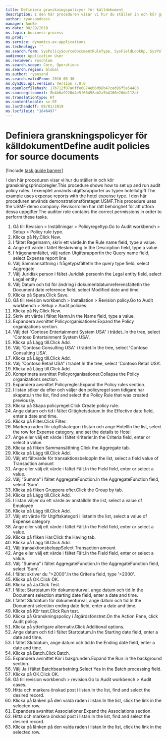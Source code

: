 ```yaml
---
title: Definiera granskningspolicyer för källdokument
description: I den här proceduren visar vi hur du ställer in och kör granskningsprincipregler.
author: ryansandness
manager: AnnBe
ms.date: 08/29/2018
ms.topic: business-process
ms.prod: ''
ms.service: dynamics-ax-applications
ms.technology: ''
ms.search.form: SysPolicySourceDocumentRuleType, SysFieldLookUp, SysPolicyListPage, SysPolicy, AuditPolicyRule, SysQueryForm, SysQueryFieldLookUp, AuditPolicyDateSelection, AuditPolicyAdditionalOption, BatchJob, CaseDetail
audience: Application User
ms.reviewer: roschlom
ms.search.scope: Core, Operations
ms.search.region: Global
ms.author: ryansand
ms.search.validFrom: 2016-06-30
ms.dyn365.ops.version: Version 7.0.0
ms.openlocfilehash: 17b712f07a0ffe6874eb6d98b47ced96f5a54483
ms.sourcegitcommit: 8b4b6a9226d4e5f66498ab2a5b4160e26dd112af
ms.translationtype: HT
ms.contentlocale: sv-SE
ms.lasthandoff: 08/01/2019
ms.locfileid: "1846497"
---
```

# <a name="define-audit-policies-for-source-documents"></a><span data-ttu-id="a24d4-103">Definiera granskningspolicyer för källdokument</span><span class="sxs-lookup"><span data-stu-id="a24d4-103">Define audit policies for source documents</span></span>

[!include [task guide banner](../../includes/task-guide-banner.md)]

<span data-ttu-id="a24d4-104">I den här proceduren visar vi hur du ställer in och kör granskningsprincipregler.</span><span class="sxs-lookup"><span data-stu-id="a24d4-104">This procedure shows how to set up and run audit policy rules.</span></span> <span data-ttu-id="a24d4-105">I exemplet används utgiftsrapporter av typen hotellutgift.</span><span class="sxs-lookup"><span data-stu-id="a24d4-105">The example uses expense reports with the hotel expense type.</span></span> <span data-ttu-id="a24d4-106">I den här proceduren används demonstrationsföretaget USMF.</span><span class="sxs-lookup"><span data-stu-id="a24d4-106">This procedure uses the USMF demo company.</span></span> <span data-ttu-id="a24d4-107">Revisorrollen har rätt behörighet för att utföra dessa uppgifter.</span><span class="sxs-lookup"><span data-stu-id="a24d4-107">The auditor role contains the correct permissions in order to perform these tasks.</span></span>

1. <span data-ttu-id="a24d4-108">Gå till Revision > Inställningar > Policyregeltyp.</span><span class="sxs-lookup"><span data-stu-id="a24d4-108">Go to Audit workbench > Setup > Policy rule type.</span></span>
2. <span data-ttu-id="a24d4-109">Klicka på Ny.</span><span class="sxs-lookup"><span data-stu-id="a24d4-109">Click New.</span></span>
3. <span data-ttu-id="a24d4-110">I fältet Regelnamn, skriv ett värde.</span><span class="sxs-lookup"><span data-stu-id="a24d4-110">In the Rule name field, type a value.</span></span>
4. <span data-ttu-id="a24d4-111">Ange ett värde i fältet Beskrivning.</span><span class="sxs-lookup"><span data-stu-id="a24d4-111">In the Description field, type a value.</span></span>
5. <span data-ttu-id="a24d4-112">I frågenamnfältet, välj raden Utgiftsrapport</span><span class="sxs-lookup"><span data-stu-id="a24d4-112">In the Query name field, select Expense report line</span></span>
6. <span data-ttu-id="a24d4-113">Välj Sammansättning i frågetypsfältet</span><span class="sxs-lookup"><span data-stu-id="a24d4-113">In the query type field, select Aggregate</span></span>
7. <span data-ttu-id="a24d4-114">Välj Juridisk person i fältet Juridisk person</span><span class="sxs-lookup"><span data-stu-id="a24d4-114">In the Legal entity field, select Legal entity</span></span>
8. <span data-ttu-id="a24d4-115">Välj Datum och tid för ändring i dokumentdatumreferensfältet</span><span class="sxs-lookup"><span data-stu-id="a24d4-115">In the Document date reference field, select Modified date and time</span></span>
9. <span data-ttu-id="a24d4-116">Klicka på Spara.</span><span class="sxs-lookup"><span data-stu-id="a24d4-116">Click Save.</span></span>
10. <span data-ttu-id="a24d4-117">Gå till revision workbench > Installation > Revision policy.</span><span class="sxs-lookup"><span data-stu-id="a24d4-117">Go to Audit workbench > Setup > Audit policies.</span></span>
11. <span data-ttu-id="a24d4-118">Klicka på Ny.</span><span class="sxs-lookup"><span data-stu-id="a24d4-118">Click New.</span></span>
12. <span data-ttu-id="a24d4-119">Skriv ett värde i fältet Namn.</span><span class="sxs-lookup"><span data-stu-id="a24d4-119">In the Name field, type a value.</span></span>
13. <span data-ttu-id="a24d4-120">Expandera avsnittet Policyorganisationer.</span><span class="sxs-lookup"><span data-stu-id="a24d4-120">Expand the Policy organizations section.</span></span>
14. <span data-ttu-id="a24d4-121">Välj det ”Contoso Entertainment System USA" i trädet..</span><span class="sxs-lookup"><span data-stu-id="a24d4-121">In the tree, select 'Contoso Entertainment System USA'.</span></span>
15. <span data-ttu-id="a24d4-122">Klicka på Lägg till.</span><span class="sxs-lookup"><span data-stu-id="a24d4-122">Click Add.</span></span>
16. <span data-ttu-id="a24d4-123">Välj ”Contoso Consulting USA" i trädet.</span><span class="sxs-lookup"><span data-stu-id="a24d4-123">In the tree, select 'Contoso Consulting USA'.</span></span>
17. <span data-ttu-id="a24d4-124">Klicka på Lägg till.</span><span class="sxs-lookup"><span data-stu-id="a24d4-124">Click Add.</span></span>
18. <span data-ttu-id="a24d4-125">Välj ”Contoso Retail USA" i trädet.</span><span class="sxs-lookup"><span data-stu-id="a24d4-125">In the tree, select 'Contoso Retail USA'.</span></span>
19. <span data-ttu-id="a24d4-126">Klicka på Lägg till.</span><span class="sxs-lookup"><span data-stu-id="a24d4-126">Click Add.</span></span>
20. <span data-ttu-id="a24d4-127">Komprimera avsnittet Policyorganisationer.</span><span class="sxs-lookup"><span data-stu-id="a24d4-127">Collapse the Policy organizations section.</span></span>
21. <span data-ttu-id="a24d4-128">Expandera avsnittet Policyregler.</span><span class="sxs-lookup"><span data-stu-id="a24d4-128">Expand the Policy rules section.</span></span>
22. <span data-ttu-id="a24d4-129">I listan söker du efter och väljer den policyregel som tidigare har skapats.</span><span class="sxs-lookup"><span data-stu-id="a24d4-129">In the list, find and select the Policy Rule that was created previously.</span></span>
23. <span data-ttu-id="a24d4-130">Klicka på Skapa policyregel.</span><span class="sxs-lookup"><span data-stu-id="a24d4-130">Click Create policy rule.</span></span>
24. <span data-ttu-id="a24d4-131">Ange datum och tid i fältet Giltighetsdatum.</span><span class="sxs-lookup"><span data-stu-id="a24d4-131">In the Effective date field, enter a date and time.</span></span>
25. <span data-ttu-id="a24d4-132">Klicka på Filter.</span><span class="sxs-lookup"><span data-stu-id="a24d4-132">Click Filter.</span></span>
26. <span data-ttu-id="a24d4-133">Markera raden för utgiftskategori i listan och ange Hotell</span><span class="sxs-lookup"><span data-stu-id="a24d4-133">In the list, select the row for Expense category, and set the details to Hotel</span></span>
27. <span data-ttu-id="a24d4-134">Ange eller välj ett värde i fältet Kriterier.</span><span class="sxs-lookup"><span data-stu-id="a24d4-134">In the Criteria field, enter or select a value.</span></span>
28. <span data-ttu-id="a24d4-135">Klicka på fliken Sammansättning.</span><span class="sxs-lookup"><span data-stu-id="a24d4-135">Click the Aggregate tab.</span></span>
29. <span data-ttu-id="a24d4-136">Klicka på Lägg till.</span><span class="sxs-lookup"><span data-stu-id="a24d4-136">Click Add.</span></span>
30. <span data-ttu-id="a24d4-137">Välj ett fältvärde för transaktionsbelopp</span><span class="sxs-lookup"><span data-stu-id="a24d4-137">In the list, select a field value of Transaction amount</span></span>
31. <span data-ttu-id="a24d4-138">Ange eller välj ett värde i fältet Fält.</span><span class="sxs-lookup"><span data-stu-id="a24d4-138">In the Field field, enter or select a value.</span></span>
32. <span data-ttu-id="a24d4-139">Välj ”Summa” i fältet AggregateFunction.</span><span class="sxs-lookup"><span data-stu-id="a24d4-139">In the AggregateFunction field, select 'Sum'.</span></span>
33. <span data-ttu-id="a24d4-140">Klicka på fliken Gruppera efter.</span><span class="sxs-lookup"><span data-stu-id="a24d4-140">Click the Group by tab.</span></span>
34. <span data-ttu-id="a24d4-141">Klicka på Lägg till.</span><span class="sxs-lookup"><span data-stu-id="a24d4-141">Click Add.</span></span>
35. <span data-ttu-id="a24d4-142">I listan väljer du ett värde av anställd</span><span class="sxs-lookup"><span data-stu-id="a24d4-142">In the list, select a value of Employee</span></span> 
36. <span data-ttu-id="a24d4-143">Klicka på Lägg till.</span><span class="sxs-lookup"><span data-stu-id="a24d4-143">Click Add.</span></span>
37. <span data-ttu-id="a24d4-144">Välj ett värde för Utgiftskategori i listan</span><span class="sxs-lookup"><span data-stu-id="a24d4-144">In the list, select a value of Expense category</span></span>
38. <span data-ttu-id="a24d4-145">Ange eller välj ett värde i fältet Fält.</span><span class="sxs-lookup"><span data-stu-id="a24d4-145">In the Field field, enter or select a value.</span></span>
39. <span data-ttu-id="a24d4-146">Klicka på fliken Har.</span><span class="sxs-lookup"><span data-stu-id="a24d4-146">Click the Having tab.</span></span>
40. <span data-ttu-id="a24d4-147">Klicka på Lägg till.</span><span class="sxs-lookup"><span data-stu-id="a24d4-147">Click Add.</span></span>
41. <span data-ttu-id="a24d4-148">Välj transaktionsbelopp</span><span class="sxs-lookup"><span data-stu-id="a24d4-148">Select Transaction amount</span></span>
42. <span data-ttu-id="a24d4-149">Ange eller välj ett värde i fältet Fält.</span><span class="sxs-lookup"><span data-stu-id="a24d4-149">In the Field field, enter or select a value.</span></span>
43. <span data-ttu-id="a24d4-150">Välj ”Summa” i fältet AggregateFunction.</span><span class="sxs-lookup"><span data-stu-id="a24d4-150">In the AggregateFunction field, select 'Sum'.</span></span>
44. <span data-ttu-id="a24d4-151">I fältet skriver du ">2000".</span><span class="sxs-lookup"><span data-stu-id="a24d4-151">In the Criteria field, type '>2000'.</span></span>
45. <span data-ttu-id="a24d4-152">Klicka på OK.</span><span class="sxs-lookup"><span data-stu-id="a24d4-152">Click OK.</span></span>
46. <span data-ttu-id="a24d4-153">Klicka på Ja.</span><span class="sxs-lookup"><span data-stu-id="a24d4-153">Click Test.</span></span>
47. <span data-ttu-id="a24d4-154">I fältet Startdatum för dokumenturval, ange datum och tid.</span><span class="sxs-lookup"><span data-stu-id="a24d4-154">In the Document selection starting date field, enter a date and time.</span></span>
48. <span data-ttu-id="a24d4-155">I fältet Slutdatum för dokumenturval, ange datum och tid.</span><span class="sxs-lookup"><span data-stu-id="a24d4-155">In the Document selection ending date field, enter a date and time.</span></span>
49. <span data-ttu-id="a24d4-156">Klicka på Kör test.</span><span class="sxs-lookup"><span data-stu-id="a24d4-156">Click Run test.</span></span>
50. <span data-ttu-id="a24d4-157">Klicka på Granskningspolicy i åtgärdsfönstret.</span><span class="sxs-lookup"><span data-stu-id="a24d4-157">On the Action Pane, click Audit policy.</span></span>
51. <span data-ttu-id="a24d4-158">Klicka på ytterligare alternativ.</span><span class="sxs-lookup"><span data-stu-id="a24d4-158">Click Additional options.</span></span>
52. <span data-ttu-id="a24d4-159">Ange datum och tid i fältet Startdatum.</span><span class="sxs-lookup"><span data-stu-id="a24d4-159">In the Starting date field, enter a date and time.</span></span>
53. <span data-ttu-id="a24d4-160">I fältet Slutdatum, ange datum och tid.</span><span class="sxs-lookup"><span data-stu-id="a24d4-160">In the Ending date field, enter a date and time.</span></span>
54. <span data-ttu-id="a24d4-161">Klicka på Batch.</span><span class="sxs-lookup"><span data-stu-id="a24d4-161">Click Batch.</span></span>
55. <span data-ttu-id="a24d4-162">Expandera avsnittet Kör i bakgrunden.</span><span class="sxs-lookup"><span data-stu-id="a24d4-162">Expand the Run in the background section.</span></span>
56. <span data-ttu-id="a24d4-163">Välj Ja i fältet Batchbearbetning.</span><span class="sxs-lookup"><span data-stu-id="a24d4-163">Select Yes in the Batch processing field.</span></span>
57. <span data-ttu-id="a24d4-164">Klicka på OK.</span><span class="sxs-lookup"><span data-stu-id="a24d4-164">Click OK.</span></span>
58. <span data-ttu-id="a24d4-165">Gå till revision workbench > revision.</span><span class="sxs-lookup"><span data-stu-id="a24d4-165">Go to Audit workbench > Audit cases.</span></span>
59. <span data-ttu-id="a24d4-166">Hitta och markera önskad post i listan.</span><span class="sxs-lookup"><span data-stu-id="a24d4-166">In the list, find and select the desired record.</span></span>
60. <span data-ttu-id="a24d4-167">Klicka på länken på den valda raden i listan.</span><span class="sxs-lookup"><span data-stu-id="a24d4-167">In the list, click the link in the selected row.</span></span>
61. <span data-ttu-id="a24d4-168">Expandera avsnittet Associationer.</span><span class="sxs-lookup"><span data-stu-id="a24d4-168">Expand the Associations section.</span></span>
62. <span data-ttu-id="a24d4-169">Hitta och markera önskad post i listan.</span><span class="sxs-lookup"><span data-stu-id="a24d4-169">In the list, find and select the desired record.</span></span>
63. <span data-ttu-id="a24d4-170">Klicka på länken på den valda raden i listan.</span><span class="sxs-lookup"><span data-stu-id="a24d4-170">In the list, click the link in the selected row.</span></span>

